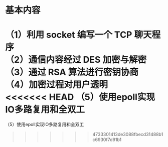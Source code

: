 # 基本内容
（1）利用 socket 编写一个 TCP 聊天程序  
（2）通信内容经过 DES 加密与解密  
（3）通过 RSA 算法进行密钥协商  
（4）加密过程对用户透明  
<<<<<<< HEAD
（5）使用epoll实现IO多路复用和全双工  
=======
（5）使用epoll实现IO多路复用和全双工  
>>>>>>> 4733301413de3088fbecd31488b1c6930f7d91b1
